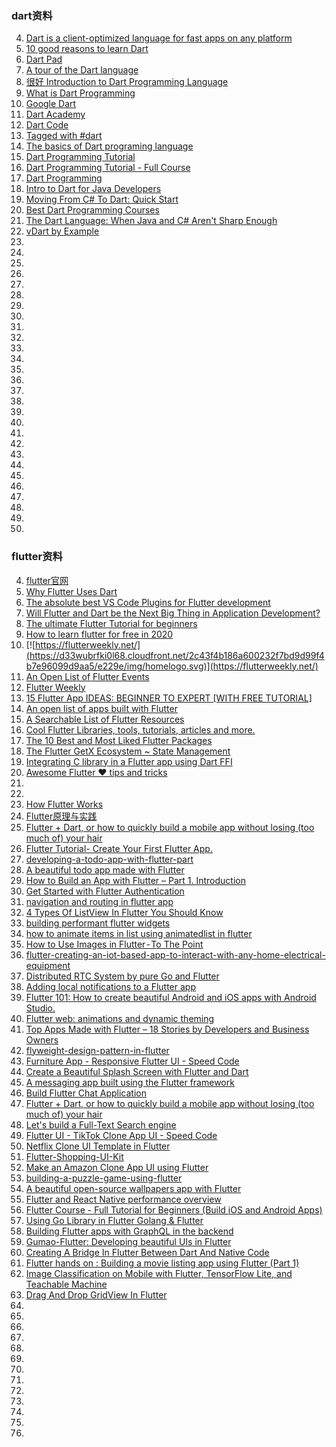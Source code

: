 ### dart资料
4. [Dart is a client-optimized language for fast apps on any platform](https://dart.dev/)
5. [10 good reasons to learn Dart](https://medium.com/hackernoon/10-good-reasons-why-you-should-learn-dart-4b257708a332)
5. [Dart Pad](https://dartpad.dev/)
5. [A tour of the Dart language](https://dart.dev/guides/language/language-tour)
6. [很好 Introduction to Dart Programming Language](https://www.geeksforgeeks.org/introduction-to-dart-programming-language/)
7. [What is Dart Programming](https://www.javatpoint.com/flutter-dart-programming)
8. [Google Dart](https://www.linux-magazine.com/Online/Features/Google-Dart)
6. [Dart Academy](https://dart.academy/)
5. [Dart Code](https://dartcode.org/)
6. [Tagged with #dart](https://codewithandrea.com/tags/dart/)
7. [The basics of Dart programing language](https://everyday.codes/tutorials/the-basics-of-dart-programing-language/)
6. [Dart Programming Tutorial](https://www.tutorialspoint.com/dart_programming/index.htm)
6. [Dart Programming Tutorial - Full Course](https://www.youtube.com/watch?v=Ej_Pcr4uC2Q)
3. [Dart Programming](https://genioussoftwareservices.co.in/dart-programming)
3. [Intro to Dart for Java Developers](https://codelabs.developers.google.com/codelabs/from-java-to-dart/#0)
4. [Moving From C# To Dart: Quick Start](https://buildflutter.com/moving-from-csharp-to-dart-quick-start/)
3. [Best Dart Programming Courses](https://www.benzinga.com/money/best-dart-programming-courses/)
4. [The Dart Language: When Java and C# Aren't Sharp Enough](https://www.toptal.com/dart/dartlang-guide-for-csharp-java-devs)
3. [vDart by Example](http://jpryan.me/dartbyexample/)
4. []()
3. []()
4. []()
3. []()
3. []()
4. []()
3. []()
4. []()
3. []()
4. []()
3. []()
4. []()
3. []()
3. []()
4. []()
3. []()
4. []()
3. []()
4. []()
4. []()
3. []()
3. []()
4. []()
3. []()
4. []()
3. []()
4. []()
3. []()


### flutter资料
4. [flutter官网](https://flutter.dev/)
5. [Why Flutter Uses Dart](https://hackernoon.com/why-flutter-uses-dart-dd635a054ebf)
6. [The absolute best VS Code Plugins for Flutter development](https://blog.maskys.com/my-vscode-plugins-for-flutter/)
7. [Will Flutter and Dart be the Next Big Thing in Application Development?](https://hmh.engineering/will-flutter-and-dart-be-the-next-big-thing-in-application-development-e8e218599c89)
3. [The ultimate Flutter Tutorial for beginners](https://milapneupane.com.np/2020/05/01/the-ultimate-flutter-tutorial-for-beginners/)
4. [How to learn flutter for free in 2020](https://dev.to/baksman/how-to-learn-flutter-for-free-in-2020-gil)
3. [![https://flutterweekly.net/](https://d33wubrfki0l68.cloudfront.net/2c43f4b186a600232f7bd9d99f4b7e96099d9aa5/e229e/img/homelogo.svg)](https://flutterweekly.net/)
4. [An Open List of Flutter Events](https://flutterevents.com/)
4. [Flutter Weekly](https://mailchi.mp/flutterweekly/flutter-weekly-103)
3. [15 Flutter App IDEAS: BEGINNER TO EXPERT [WITH FREE TUTORIAL]
](https://dev.to/nerdjfpb/15-flutter-app-ideas-beginner-to-expert-with-free-tutorial-1h0c)
4. [An open list of apps built with Flutter](https://itsallwidgets.com/netflix-clone-ui-template-in-flutter)
3. [A Searchable List of Flutter Resources](https://flutterx.com/)
4. [Cool Flutter Libraries, tools, tutorials, articles and more.](https://www.coolflutter.com/)
5. [The 10 Best and Most Liked Flutter Packages](https://medium.com/better-programming/the-10-best-and-most-liked-flutter-packages-f5813822e118)
6. [The Flutter GetX Ecosystem ~ State Management](https://medium.com/flutter-community/the-flutter-getx-ecosystem-state-management-881c7235511d)
7. [Integrating C library in a Flutter app using Dart FFI](https://medium.com/flutter-community/integrating-c-library-in-a-flutter-app-using-dart-ffi-38a15e16bc14)
6. [Awesome Flutter ❤️ tips and tricks](https://github.com/erluxman/awesomefluttertips)
7. []()
8. []()
3. [How Flutter Works](https://buildflutter.com/how-flutter-works/)
3. [Flutter原理与实践](https://tech.meituan.com/2018/08/09/waimai-flutter-practice.html)
4. [Flutter + Dart, or how to quickly build a mobile app without losing (too much of) your hair](https://altkomsoftware.pl/en/blog/flutter-dart-quickly-build-mobile-app-without-losing-much-hair/)
5. [Flutter Tutorial- Create Your First Flutter App.](https://codersera.com/blog/first-flutter-app/)
6. [developing-a-todo-app-with-flutter-part](https://everyday.codes/tutorials/developing-a-todo-app-with-flutter-part-1/)
7. [A beautiful todo app made with Flutter](https://morioh.com/p/c6a30e55f585)
5. [How to Build an App with Flutter – Part 1. Introduction](https://www.thedroidsonroids.com/blog/how-to-build-an-app-with-flutter-introduction)
3. [Get Started with Flutter Authentication](https://auth0.com/blog/get-started-with-flutter-authentication/)
4. [navigation and  routing in flutter app](https://medium.com/flutter-community/navigation-and-routing-in-flutter-app-1e93ab80867)
3. [4 Types Of ListView In Flutter You Should Know](https://medium.com/aubergine-solutions/4-types-of-listview-in-flutter-you-should-know-30cf9e7f1739)
4. [building performant flutter widgets](https://medium.com/flutter/building-performant-flutter-widgets-3b2558aa08fa)
3. [how to animate items in list using animatedlist in flutter](https://medium.com/flutter-community/how-to-animate-items-in-list-using-animatedlist-in-flutter-9b1a64e9aa16)
4. [How to Use Images in Flutter - To The Point](https://morioh.com/p/d9857c851c33?f=5c21f93bc16e2556b555ab2f)
4. [flutter-creating-an-iot-based-app-to-interact-with-any-home-electrical-equipment](https://medium.com/flutter-community/flutter-creating-an-iot-based-app-to-interact-with-any-home-electrical-equipment-36d510b2478)
3. [Distributed RTC System by pure Go and Flutter](https://golangexample.com/distributed-rtc-system-by-pure-go-and-flutter/)
4. [Adding local notifications to a Flutter app](https://brainsandbeards.com/blog/how-to-add-local-notifications-to-flutter-app)
3. [Flutter 101: How to create beautiful Android and iOS apps with Android Studio.](https://testfairy.com/blog/flutter-101-how-to-create-beautiful-android-and-ios-apps-with-android-studio/)
4. [Flutter web: animations and dynamic theming](https://blog.codemagic.io/flutter-web-animations-and-dynamic-theming/)
3. [Top Apps Made with Flutter – 18 Stories by Developers and Business Owners](https://www.thedroidsonroids.com/blog/apps-made-with-flutter)
4. [flyweight-design-pattern-in-flutter](https://medium.com/flutterdevs/flyweight-design-pattern-in-flutter-4944c3c999ef)
5. [Furniture App - Responsive Flutter UI - Speed Code](https://morioh.com/p/968fa43e44f2?f=5c224490c513a556c9042463)
6. [Create a Beautiful Splash Screen with Flutter and Dart](https://morioh.com/p/98894cc3a48d?f=5c21fb01c16e2556b555ab32)
7. [A messaging app built using the Flutter framework](https://morioh.com/p/e9df03a9f430?f=5c492728f538881a2158699f&fbclid=IwAR1ZXKqxfCQwQ0cwIBtN4-R3sCIviHNS5z6H-_NT2AYsF7QKDLXbb_Hx8bQ)
8. [Build Flutter Chat Application](https://doctorcodetutorial.blogspot.com/2020/08/build-flutter-chat-application.html?fbclid=IwAR0l2G7pqY1P8nFVPuZiSRUuhUO1vm09TI53KI37QqXWEHxWOYBh0dtXGtA)
9. [Flutter + Dart, or how to quickly build a mobile app without losing (too much of) your hair](https://altkomsoftware.pl/blog/flutter-dart-quickly-build-mobile-app-without-losing-much-hair/)
8. [Let's build a Full-Text Search engine](https://artem.krylysov.com/blog/2020/07/28/lets-build-a-full-text-search-engine/)
3. [Flutter UI - TikTok Clone App UI - Speed Code](https://morioh.com/p/2d0d891c7e0f?f=5c224490c513a556c9042463)
4. [Netflix Clone UI Template in Flutter](https://itsallwidgets.com/netflix-clone-ui-template-in-flutter)
3. [Flutter-Shopping-UI-Kit](https://itsallwidgets.com/flutter-shopping-ui-kit)
4. [Make an Amazon Clone App UI using Flutter](https://doctorcodetutorial.blogspot.com/2020/08/make-amazon-clone-app-ui-using-flutter.html)
4. [building-a-puzzle-game-using-flutter](https://medium.com/quick-code/building-a-puzzle-game-using-flutter-6f629873102d)
5. [A beautiful open-source wallpapers app with Flutter](https://morioh.com/p/80f47447492f?f=5c492728f538881a2158699f)
4. [Flutter and React Native performance overview](https://sudolabs.io/blog/flutter-and-react-native-performance-overview)
3. [Flutter Course - Full Tutorial for Beginners (Build iOS and Android Apps)](https://morioh.com/p/1d90e6b03762?f=5c21fb01c16e2556b555ab32)
4. [Using Go Library in Flutter Golang & Flutter](https://morioh.com/p/d20df0199c40?f=5c492728f538881a2158699f)
3. [Building Flutter apps with GraphQL in the backend](https://medium.com/flutter-community/building-flutter-apps-with-graphql-in-the-backend-9ea0f3940904)
4. [Gumao-Flutter: Developing beautiful UIs in Flutter](https://medium.com/flutter-community/gumao-flutter-developing-beautiful-uis-in-flutter-38a610c9bb9c)
3. [Creating A Bridge In Flutter Between Dart And Native Code](https://47billion.com/blog/creating-a-bridge-in-flutter-between-dart-and-native-code/ss)
3. [Flutter hands on : Building a movie listing app using Flutter (Part 1)](https://blog.usejournal.com/flutter-hands-on-building-a-movie-listing-app-using-flutter-part-1-c2b22d9be6b8)
4. [Image Classification on Mobile with Flutter, TensorFlow Lite, and Teachable Machine](https://heartbeat.fritz.ai/image-classification-on-mobile-with-flutter-tensorflow-lite-and-teachable-machine-f7de39598e0c)
3. [Drag And Drop GridView In Flutter](https://medium.com/flutterdevs/drag-and-drop-gridview-in-flutter-65f2cc902b07)
4. []()
3. []()
4. []()
3. []()
4. []()
3. []()
3. []()
4. []()
3. []()
4. []()
3. []()
4. []()
3. []()
